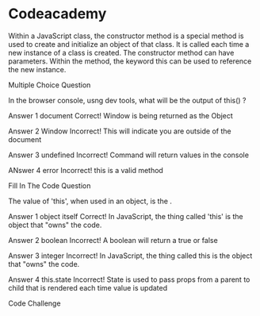 # Codeacademy

Within a JavaScript class, the constructor method is a special method is used to create and initialize an object of that class. It is called each time a new instance of a class is created. The constructor method can have parameters. Within the method, the keyword this can be used to reference the new instance.

Multiple Choice Question

In the browser console, usng dev tools, what will be the output of this() ?

Answer 1
document
Correct! Window is being returned as the Object

Answer 2
Window
Incorrect! This will indicate you are outside of the document

Answer 3
undefined
Incorrect!  Command will return values in the console

ANswer 4
error
Incorrect! this is a valid method


Fill In The Code Question

The value of 'this', when used in an object, is the <Answer Here>.
  
  Answer 1
  object itself
  Correct! In JavaScript, the thing called 'this' is the object that "owns" the code.
  
  Answer 2
  boolean
  Incorrect! A boolean will return a true or false
  
  Answer 3
  integer
  Incorrect! In JavaScript, the thing called this is the object that "owns" the code.
  
  Answer 4
  this.state
  Incorrect! State is used to pass props from a parent to child that is rendered each time value is updated
  
  
  Code Challenge
